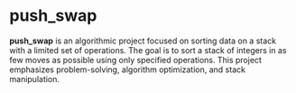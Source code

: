 # push_swap

**push_swap** is an algorithmic project focused on sorting data on a stack with a limited set of operations. The goal is to sort a stack of integers in as few moves as possible using only specified operations. This project emphasizes problem-solving, algorithm optimization, and stack manipulation.
